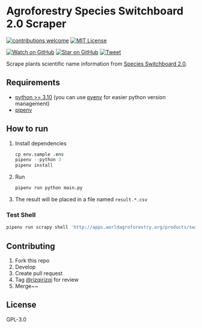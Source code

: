 # Agroforestry Species Switchboard 2.0 Scraper

[![contributions welcome][contrib-badge]][contrib-url]
[![MIT License][license-badge]][license-url]

[![Watch on GitHub][github-watch-badge]][github-watch]
[![Star on GitHub][github-star-badge]][github-star]
[![Tweet][twitter-badge]][twitter]

Scrape plants scientific name information from [Species Switchboard 2.0](http://apps.worldagroforestry.org/products/switchboard).

## Requirements
- [python >= 3.10](https://www.python.org/downloads/) (you can use [pyenv](https://github.com/pyenv/pyenv) for easier python version management)
- [pipenv](https://pipenv.pypa.io/en/latest/)

## How to run
1. Install dependencies
   ```python
   cp env.sample .env
   pipenv --python 3
   pipenv install
   ```
3. Run
   ```sh
   pipenv run python main.py
   ```
4. The result will be placed in a file named `result.*.csv`

### Test Shell
```sh
pipenv run scrapy shell 'http://apps.worldagroforestry.org/products/switchboard/index.php/species_search/Acacia%20abyssinica'
```

## Contributing
1. Fork this repo
2. Develop
3. Create pull request
4. Tag [@rizqirizqi](https://github.com/rizqirizqi) for review
5. Merge~~

## License

GPL-3.0

[contrib-badge]: https://img.shields.io/badge/contributions-welcome-brightgreen.svg?style=flat-square
[contrib-url]: https://github.com/rizqirizqi/species-switchboard-scraper/issues
[license-badge]: https://img.shields.io/npm/l/webpconvert.svg?style=flat-square
[license-url]: https://github.com/rizqirizqi/webpconvert/blob/master/LICENSE

[github-watch-badge]: https://img.shields.io/github/watchers/rizqirizqi/species-switchboard-scraper.svg?style=social
[github-watch]: https://github.com/rizqirizqi/species-switchboard-scraper/watchers
[github-star-badge]: https://img.shields.io/github/stars/rizqirizqi/species-switchboard-scraper.svg?style=social
[github-star]: https://github.com/rizqirizqi/species-switchboard-scraper/stargazers
[twitter]: https://twitter.com/intent/tweet?text=Fetch%20plants%20and%20animals%20scientific%20name%20information%20from%20the%20internet!%20https%3A%2F%2Fgithub.com%2Frizqirizqi%2Fspecies-switchboard-scraper
[twitter-badge]: https://img.shields.io/twitter/url/https/github.com/rizqirizqi/species-switchboard-scraper.svg?style=social
